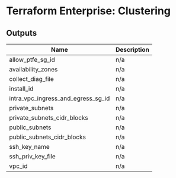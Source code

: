 # Terraform Enterprise: Clustering

## Outputs

| Name | Description |
|------|-------------|
| allow\_ptfe\_sg\_id | n/a |
| availability\_zones | n/a |
| collect\_diag\_file | n/a |
| install\_id | n/a |
| intra\_vpc\_ingress\_and\_egress\_sg\_id | n/a |
| private\_subnets | n/a |
| private\_subnets\_cidr\_blocks | n/a |
| public\_subnets | n/a |
| public\_subnets\_cidr\_blocks | n/a |
| ssh\_key\_name | n/a |
| ssh\_priv\_key\_file | n/a |
| vpc\_id | n/a |

